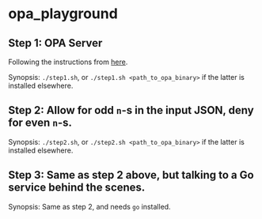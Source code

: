 # opa_playground

## Step 1: OPA Server

Following the instructions from [here](https://www.redhat.com/en/blog/open-policy-agent-part-i-%E2%80%94-introduction).

Synopsis: `./step1.sh`, or `./step1.sh <path_to_opa_binary>` if the latter is installed elsewhere.

## Step 2: Allow for odd `n`-s in the input JSON, deny for even `n`-s.

Synopsis: `./step2.sh`, or `./step2.sh <path_to_opa_binary>` if the latter is installed elsewhere.

## Step 3: Same as step 2 above, but talking to a Go service behind the scenes.

Synopsis: Same as step 2, and needs `go` installed.
